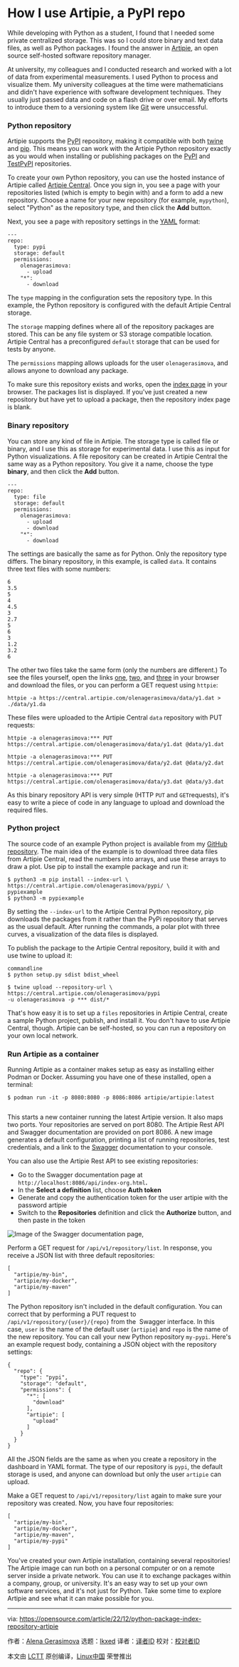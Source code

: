 [#]: subject: "How I use Artipie, a PyPI repo"
[#]: via: "https://opensource.com/article/22/12/python-package-index-repository-artipie"
[#]: author: "Alena Gerasimova https://opensource.com/users/olena"
[#]: collector: "lkxed"
[#]: translator: " "
[#]: reviewer: " "
[#]: publisher: " "
[#]: url: " "

How I use Artipie, a PyPI repo
======

While developing with Python as a student, I found that I needed some private centralized storage. This was so I could store binary and text data files, as well as Python packages. I found the answer in [Artipie][1], an open source self-hosted software repository manager.

At university, my colleagues and I conducted research and worked with a lot of data from experimental measurements. I used Python to process and visualize them. My university colleagues at the time were mathematicians and didn't have experience with software development techniques. They usually just passed data and code on a flash drive or over email. My efforts to introduce them to a versioning system like [Git][2] were unsuccessful.

### Python repository

Artipie supports the [PyPI][3] repository, making it compatible with both [twine][4] and [pip][5]. This means you can work with the Artipie Python repository exactly as you would when installing or publishing packages on the [PyPI][3] and [TestPyPI][6] repositories.

To create your own Python repository, you can use the hosted instance of Artipie called [Artipie Central][7]. Once you sign in, you see a page with your repositories listed (which is empty to begin with) and a form to add a new repository. Choose a name for your new repository (for example, `mypython`), select "Python" as the repository type, and then click the **Add** button.

Next, you see a page with repository settings in the [YAML][8] format:

```
---
​repo:
  type: pypi
  storage: default
  permissions:
    olenagerasimova:
      - upload
    "*":
      - download
```

The `type` mapping in the configuration sets the repository type. In this example, the Python repository is configured with the default Artipie Central storage.

The `storage` mapping defines where all of the repository packages are stored. This can be any file system or S3 storage compatible location. Artipie Central has a preconfigured `default` storage that can be used for tests by anyone.

The `permissions` mapping allows uploads for the user `olenagerasimova`, and allows anyone to download any package.

To make sure this repository exists and works, open the [index page][9] in your browser. The packages list is displayed. If you've just created a new repository but have yet to upload a package, then the repository index page is blank.

### Binary repository

You can store any kind of file in Artipie. The storage type is called file or binary, and I use this as storage for experimental data. I use this as input for Python visualizations. A file repository can be created in Artipie Central the same way as a Python repository. You give it a name, choose the type **binary**, and then click the **Add** button.

```
---
​repo:
  type: file
  storage: default
  permissions:
    olenagerasimova:
      - upload
      - download
    "*":
      - download
```

The settings are basically the same as for Python. Only the repository type differs. The binary repository, in this example, is called `data`. It contains three text files with some numbers:

```
​6
3.5
5
4
4.5
3
2.7
5
6
3
1.2
3.2
6
```

The other two files take the same form (only the numbers are different.) To see the files yourself, open the links [one][10], [two][11], and [three][12] in your browser and download the files, or you can perform a GET request using `httpie`:

```
​httpie -a https://central.artipie.com/olenagerasimova/data/y1.dat > ./data/y1.da
```

These files were uploaded to the Artipie Central `data` repository with PUT requests:

```
​httpie -a olenagerasimova:*** PUT 
https://central.artipie.com/olenagerasimova/data/y1.dat @data/y1.dat

httpie -a olenagerasimova:*** PUT 
https://central.artipie.com/olenagerasimova/data/y2.dat @data/y2.dat

httpie -a olenagerasimova:*** PUT 
https://central.artipie.com/olenagerasimova/data/y3.dat @data/y3.dat
```

As this binary repository API is very simple (HTTP `PUT` and `GET`requests), it's easy to write a piece of code in any language to upload and download the required files.

### Python project

The source code of an example Python project is available from my [GitHub repository][13]. The main idea of the example is to download three data files from Artipie Central, read the numbers into arrays, and use these arrays to draw a plot. Use pip to install the example package and run it:

```
​$ python3 -m pip install --index-url \
https://central.artipie.com/olenagerasimova/pypi/ \
pypiexample
$ python3 -m pypiexample
```

By setting the `--index-url` to the Artipie Central Python repository, pip downloads the packages from it rather than the PyPi repository that serves as the usual default. After running the commands, a polar plot with three curves, a visualization of the data files is displayed.

To publish the package to the Artipie Central repository, build it with and use twine to upload it:

```
commandline
$ python setup.py sdist bdist_wheel

$ twine upload --repository-url \
https://central.artipie.com/olenagerasimova/pypi
-u olenagerasimova -p *** dist/*
```

That's how easy it is to set up a `files` repositories in Artipie Central, create a sample Python project, publish, and install it. You don't have to use Artipie Central, though. Artipie can be self-hosted, so you can run a repository on your own local network.

### Run Artipie as a container

Running Artipie as a container makes setup as easy as installing either Podman or Docker. Assuming you have one of these installed, open a terminal:

```
​$ podman run -it -p 8080:8080 -p 8086:8086 artipie/artipie:latest
​
```

This starts a new container running the latest Artipie version. It also maps two ports. Your repositories are served on port 8080. The Artipie Rest API and Swagger documentation are provided on port 8086. A new image generates a default configuration, printing a list of running repositories, test credentials, and a link to the [Swagger][14] documentation to your console.

You can also use the Artipie Rest API to see existing repositories:

- Go to the Swagger documentation page at `http://localhost:8086/api/index-org.html`**.**
- In the **Select a definition** list, choose **Auth token**
- Generate and copy the authentication token for the user artipie with the password artipie
- Switch to the **Repositories** definition and click the **Authorize** button, and then paste in the token

![Image of the Swagger documentation page,][15]

Perform a GET request for `/api/v1/repository/list`. In response, you receive a JSON list with three default repositories:

```
​[
  "artipie/my-bin",
  "artipie/my-docker",
  "artipie/my-maven"
]
```

The Python repository isn't included in the default configuration. You can correct that by performing a PUT request to `/api/v1/repository/{user}/{repo}` from the  Swagger interface. In this case, `user` is the name of the default user (`artipie`) and `repo` is the name of the new repository. You can call your new Python repository `my-pypi`. Here's an example request body, containing a JSON object with the repository settings:

```
​{ 
  "repo": {
    "type": "pypi",
    "storage": "default",
    "permissions": {
      "*": [
        "download"
      ],
      "artipie": [
        "upload"
      ]
    }
  }
}
```

All the JSON fields are the same as when you create a repository in the dashboard in YAML format. The type of our repository is `pypi`, the default storage is used, and anyone can download but only the user `artipie` can upload.

Make a GET request to `/api/v1/repository/list` again to make sure your repository was created. Now, you have four repositories:

```
​[
  "artipie/my-bin",
  "artipie/my-docker",
  "artipie/my-maven",
  "artipie/my-pypi"
]
```

You've created your own Artipie installation, containing several repositories! The Artipie image can run both on a personal computer or on a remote server inside a private network. You can use it to exchange packages within a company, group, or university. It's an easy way to set up your own software services, and it's not just for Python. Take some time to explore Artipie and see what it can make possible for you.

--------------------------------------------------------------------------------

via: https://opensource.com/article/22/12/python-package-index-repository-artipie

作者：[Alena Gerasimova][a]
选题：[lkxed][b]
译者：[译者ID](https://github.com/译者ID)
校对：[校对者ID](https://github.com/校对者ID)

本文由 [LCTT](https://github.com/LCTT/TranslateProject) 原创编译，[Linux中国](https://linux.cn/) 荣誉推出

[a]: https://opensource.com/users/olena
[b]: https://github.com/lkxed
[1]: https://github.com/artipie
[2]: https://opensource.com/tags/git
[3]: https://pypi.org/
[4]: https://github.com/pypa/twine
[5]: https://pip.pypa.io/en/stable/
[6]: https://test.pypi.org/
[7]: https://central.artipie.com/signin
[8]: https://www.redhat.com/sysadmin/yaml-beginners
[9]: https://central.artipie.com/olenagerasimova/pypi
[10]: https://central.artipie.com/olenagerasimova/data/y1.dat
[11]: https://central.artipie.com/olenagerasimova/data/y2.dat
[12]: https://central.artipie.com/olenagerasimova/data/y3.dat
[13]: https://github.com/artipie/pypi-example
[14]: https://swagger.io/
[15]: https://opensource.com/sites/default/files/2022-11/artipie-swagger.png

